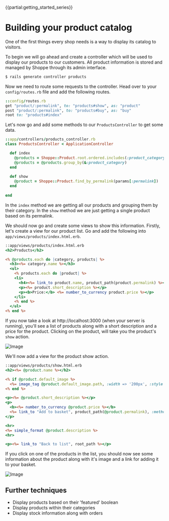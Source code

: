 {{partial:getting_started_series}}

# Building your product catalog

One of the first things every shop needs is a way to display its catalog to visitors.

To begin we will go ahead and create a controller which will be used to display our
products to our customers. All product information is stored and managed by Shoppe through
its admin interface.

```bash
$ rails generate controller products
```

Now we need to route some requests to the controller. Head over to your `config/routes.rb`
file and add the following routes.

```ruby
::config/routes.rb
get "product/:permalink", to: "products#show", as: "product"
post "product/:permalink", to: "products#buy", as: "buy"
root to: "products#index"
```

Let's now go and add some methods to our `ProductsController` to get some data.

```ruby
::app/controllers/products_controller.rb
class ProductsController < ApplicationController

  def index
    @products = Shoppe::Product.root.ordered.includes(:product_category, :variants)
    @products = @products.group_by(&:product_category)
  end
  
  def show
    @product = Shoppe::Product.find_by_permalink(params[:permalink])
  end
  
end
```

In the `index` method we are getting all our products and grouping them by their category.
In the `show` method we are just getting a single product based on its permalink.

We should now go and create some views to show this information. Firstly, let's create a
view for our product list. Go and add the following into `app/views/products/index.html.erb`.

```rhtml
::app/views/products/index.html.erb
<h2>Products</h2>

<% @products.each do |category, products| %>
  <h3><%= category.name %></h3>
  <ul>
    <% products.each do |product| %>
    <li>
      <h4><%= link_to product.name, product_path(product.permalink) %></h4>
      <p><%= product.short_description %></p>
      <p><b>Price:</b> <%= number_to_currency product.price %></p>
    </li>
    <% end %>
  </ul>
<% end %>
```

If you now take a look at http://localhost:3000 (when your server is running), you'll see a
list of products along with a short description and a price for the product. Clicking 
on the product, will take you the product's `show` action.

![Image](http://s.adamcooke.io/cZDqP.png)

We'll now add a view for the product show action.

```rhtml
::app/views/products/show.html.erb
<h2><%= @product.name %></h2>

<% if @product.default_image %>
  <%= image_tag @product.default_image.path, :width => '200px', :style => "float:right" %>
<% end %>

<p><%= @product.short_description %></p>
<p>
  <b><%= number_to_currency @product.price %></b>
  <%= link_to "Add to basket", product_path(@product.permalink), :method => :post %>
</p>

<hr>
<%= simple_format @product.description %>
<hr>

<p><%= link_to "Back to list", root_path %></p>
```

If you click on one of the products in the list, you should now see some information 
about the product along with it's image and a link for adding it to your basket.

![Image](http://s.adamcooke.io/4nfIL.png)

## Further techniques

* Display products based on their 'featured' boolean
* Display products within their categories
* Display stock information along with orders

